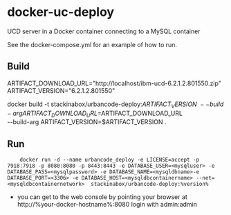 # docker-uc-deploy
UCD server in a Docker container connecting to a MySQL container

See the docker-compose.yml for an example of how to run.

Build
----
ARTIFACT_DOWNLOAD_URL="http://localhost/ibm-ucd-6.2.1.2.801550.zip"
ARTIFACT_VERSION="6.2.1.2.801550"

docker build -t stackinabox/urbancode-deploy:$ARTIFACT_VERSION \
				--build-arg ARTIFACT_DOWNLOAD_URL=$ARTIFACT_DOWNLOAD_URL \
				--build-arg ARTIFACT_VERSION=$ARTIFACT_VERSION .

Run
----
````
	docker run -d --name urbancode_deploy -e LICENSE=accept -p 7918:7918 -p 8080:8080 -p 8443:8443 -e DATABASE_USER=<mysqluser> -e DATABASE_PASS=<mysqlpassword> -e DATABASE_NAME=<mysqldbname>-e DATABASE_PORT=<3306> -e DATABASE_HOST=<mysqldbcontainername> --net=<mysqldbcontainernetwork>  stackinabox/urbancode-deploy:%version% 
````
- you can get to the web console by pointing your browser at http://%your-docker-hostname%:8080  login with admin:admin
